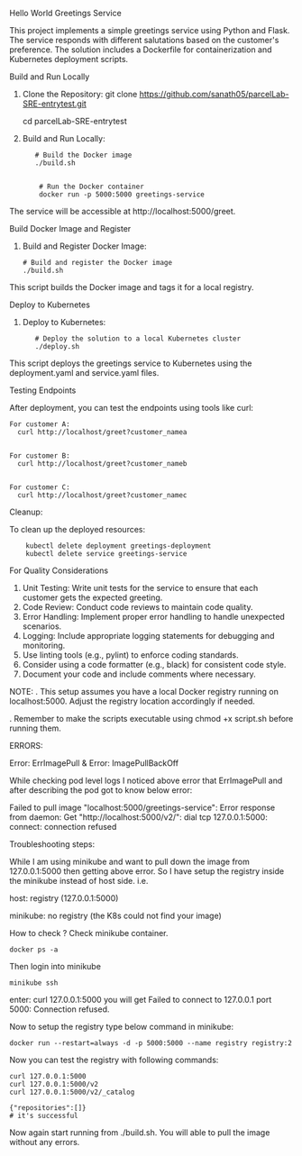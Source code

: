 
Hello World Greetings Service


This project implements a simple greetings service using Python and Flask. The service responds with different salutations based on the customer's preference. The solution includes a Dockerfile for containerization and Kubernetes deployment scripts.


Build and Run Locally


1. Clone the Repository:
    git clone https://github.com/sanath05/parcelLab-SRE-entrytest.git

    cd parcelLab-SRE-entrytest


3. Build and Run Locally:

          # Build the Docker image 
          ./build.sh 
  

           # Run the Docker container 
           docker run -p 5000:5000 greetings-service

  The service will be accessible at http://localhost:5000/greet.


Build Docker Image and Register
              
1. Build and Register Docker Image:
   
       # Build and register the Docker image
       ./build.sh
This script builds the Docker image and tags it for a local registry.


Deploy to Kubernetes
                    
1. Deploy to Kubernetes:

          # Deploy the solution to a local Kubernetes cluster 
          ./deploy.sh
This script deploys the greetings service to Kubernetes using the deployment.yaml and service.yaml files.

Testing Endpoints
                    
After deployment, you can test the endpoints using tools like curl:
  
    For customer A:
      curl http://localhost/greet?customer_namea


    For customer B:
      curl http://localhost/greet?customer_nameb


    For customer C:
      curl http://localhost/greet?customer_namec


Cleanup: 

To clean up the deployed resources:

        kubectl delete deployment greetings-deployment
        kubectl delete service greetings-service


 
For Quality Considerations

1. Unit Testing: Write unit tests for the service to ensure that each customer gets the expected greeting.
2. Code Review: Conduct code reviews to maintain code quality.
3. Error Handling: Implement proper error handling to handle unexpected scenarios.
4. Logging: Include appropriate logging statements for debugging and monitoring.
5. Use linting tools (e.g., pylint) to enforce coding standards.
6. Consider using a code formatter (e.g., black) for consistent code style.
7. Document your code and include comments where necessary.






NOTE:
. This setup assumes you have a local Docker registry running on localhost:5000. Adjust the registry location accordingly if needed.

. Remember to make the scripts executable using chmod +x script.sh before running them.






ERRORS:


Error: ErrImagePull &
Error: ImagePullBackOff


While checking pod level logs I noticed above error that ErrImagePull and after describing the pod got to know below error:

Failed to pull image "localhost:5000/greetings-service": Error response from daemon: Get "http://localhost:5000/v2/": dial tcp 127.0.0.1:5000: connect: connection refused


Troubleshooting steps:

While I am using minikube and want to pull down the image from 127.0.0.1:5000 then getting above error.
So I have setup the registry inside the minikube instead of host side.
i.e.

host: registry (127.0.0.1:5000)

minikube: no registry (the K8s could not find your image)


How to check ?
Check minikube container.

    docker ps -a
Then login into minikube

    minikube ssh
enter: curl 127.0.0.1:5000
you will get Failed to connect to 127.0.0.1 port 5000: Connection refused.

Now to setup the registry type below command in minikube:

    docker run --restart=always -d -p 5000:5000 --name registry registry:2

Now you can test the registry with following commands:

    curl 127.0.0.1:5000
    curl 127.0.0.1:5000/v2
    curl 127.0.0.1:5000/v2/_catalog
    
    {"repositories":[]}
    # it's successful


Now again start running from ./build.sh. You will able to pull the image without any errors. 
